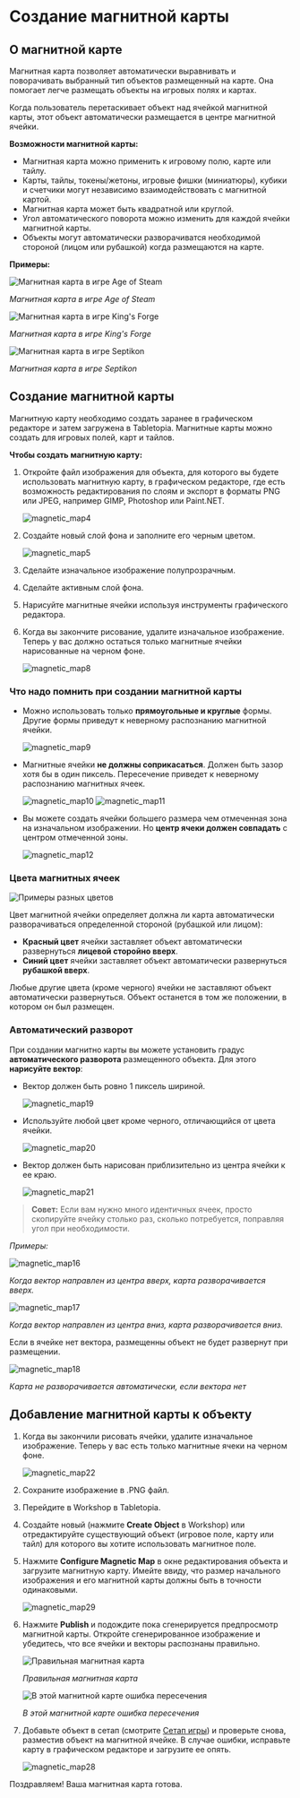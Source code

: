 # Создание магнитной карты

## О магнитной карте

Магнитная карта позволяет автоматически выравнивать и поворачивать выбранный тип объектов размещенный на карте. Она помогает легче размещать объекты на игровых полях и картах.

Когда пользователь перетаскивает объект над ячейкой магнитной карты, этот объект автоматически размещается в центре магнитной ячейки.

**Возможности магнитной карты:**

* Магнитная карта можно применить к игровому полю, карте или тайлу.
* Карты, тайлы, токены/жетоны, игровые фишки (миниатюры), кубики и счетчики могут независимо взаимодействовать с магнитной картой.
* Магнитная карта может быть квадратной или круглой.
* Угол автоматического поворота можно изменить для каждой ячейки магнитной карты.
* Объекты могут автоматически разворачиватся необходимой стороной (лицом или рубашкой) когда размещаются на карте.

**Примеры:**

![Магнитная карта в игре Age of Steam](http://help.tabletopia.com/wp-content/uploads/2015/06/magnetic_map1.png)

*Магнитная карта в игре Age of Steam*

![Магнитная карта в игре King's Forge](http://help.tabletopia.com/wp-content/uploads/2015/06/magnetic_map2.png)

*Магнитная карта в игре King's Forge*

![Магнитная карта в игре Septikon](http://help.tabletopia.com/wp-content/uploads/2015/06/magnetic_map3.png)

*Магнитная карта в игре Septikon*

## Создание магнитной карты

Магнитную карту необходимо создать заранее в графическом редакторе и затем загружена в Tabletopia. Магнитные карты можно создать для игровых полей, карт и тайлов.

**Чтобы создать магнитную карту:**

1. Откройте файл изображения для объекта, для которого вы будете использовать магнитную карту, в графическом редакторе, где есть возможность редактирования по слоям и экспорт в форматы PNG или JPEG, например GIMP, Photoshop или Paint.NET.
    
    ![magnetic_map4](http://help.tabletopia.com/wp-content/uploads/2015/06/magnetic_map4.png)

2. Создайте новый слой фона и заполните его черным цветом.

    ![magnetic_map5](http://help.tabletopia.com/wp-content/uploads/2015/06/magnetic_map5.png)

3. Сделайте изначальное изображение полупрозрачным.
4. Сделайте активным слой фона.
5. Нарисуйте магнитные ячейки используя инструменты графического редактора.
6. Когда вы закончите рисование, удалите изначальное изображение. Теперь у вас должно остаться только магнитные ячейки нарисованные на черном фоне.

    ![magnetic_map8](http://help.tabletopia.com/wp-content/uploads/2015/06/magnetic_map8.png)

### Что надо помнить при создании магнитной карты

* Можно использовать только **прямоугольные и круглые** формы. Другие формы приведут к неверному распознанию магнитной ячейки.

    ![magnetic_map9](http://help.tabletopia.com/wp-content/uploads/2015/06/magnetic_map9.png)

* Магнитные ячейки **не должны соприкасаться**. Должен быть зазор хотя бы в один пиксель. Пересечение приведет к неверному распознанию магнитных ячеек.

    ![magnetic_map10](http://help.tabletopia.com/wp-content/uploads/2015/06/magnetic_map10.png)
    ![magnetic_map11](http://help.tabletopia.com/wp-content/uploads/2015/06/magnetic_map11-320x273.png)

* Вы можете создать ячейки большего размера чем отмеченная зона на изначальном изображении. Но **центр ячеки должен совпадать** с центром отмеченной зоны.

    ![magnetic_map12](http://help.tabletopia.com/wp-content/uploads/2015/06/magnetic_map12.png)

### Цвета магнитных ячеек

![Примеры разных цветов](http://help.tabletopia.com/wp-content/uploads/2015/06/magnetic_map15.png)
    
Цвет магнитной ячейки определяет должна ли карта автоматически разворачиваться определенной стороной (рубашкой или лицом):

* **Красный цвет** ячейки заставляет объект автоматически развернуться **лицевой сторойно вверх**.
* **Синий цвет** ячейки заставляет объект автоматически развернуться **рубашкой вверх**.

Любые другие цвета (кроме черного) ячейки не заставляют объект автоматически развернуться. Объект останется в том же положении, в котором он был размещен.

### Автоматический разворот

При создании магнитно карты вы можете установить градус **автоматического разворота** размещенного объекта. Для этого **нарисуйте вектор**:

* Вектор должен быть ровно 1 пиксель шириной.

    ![magnetic_map19](http://help.tabletopia.com/wp-content/uploads/2015/06/magnetic_map19-600x254.png)

* Используйте любой цвет кроме черного, отличающийся от цвета ячейки.

    ![magnetic_map20](http://help.tabletopia.com/wp-content/uploads/2015/06/magnetic_map20-600x239.png)

* Вектор должен быть нарисован приблизительно из центра ячейки к ее краю.

    ![magnetic_map21](http://help.tabletopia.com/wp-content/uploads/2015/06/magnetic_map21-600x294.png)

> **Совет:** Если вам нужно много идентичных ячеек, просто скопируйте ячейку столько раз, сколько потребуется, поправляя угол при необходимости.

*Примеры:*

![magnetic_map16](http://help.tabletopia.com/wp-content/uploads/2015/06/magnetic_map16.png)

*Когда вектор направлен из центра вверх, карта разворачивается вверх.*

![magnetic_map17](http://help.tabletopia.com/wp-content/uploads/2015/06/magnetic_map17.png)

*Когда вектор направлен из центра вниз, карта разворачивается вниз.*

Если в ячейке нет вектора, размещенны объект не будет развернут при размещении.

![magnetic_map18](http://help.tabletopia.com/wp-content/uploads/2015/06/magnetic_map18.png)

*Карта не разворачивается автоматически, если вектора нет*

## Добавление магнитной карты к объекту

1. Когда вы закончили рисовать ячейки, удалите изначальное изображение. Теперь у вас есть только магнитные ячеки на черном фоне.

    ![magnetic_map22](http://help.tabletopia.com/wp-content/uploads/2015/06/magnetic_map22.png)

2. Сохраните изображение в .PNG файл.
3. Перейдите в Workshop в Tabletopia.
4. Создайте новый (нажмите **Create Object** в Workshop) или отредактируйте существующий объект (игровое поле, карту или тайл) для которого вы хотите использовать магнитное поле.
5. Нажмите **Configure Magnetic Map** в окне редактирования объекта и загрузите магнитную карту. Имейте ввиду, что размер начального изображения и его магнитной карты должны быть в точности одинаковыми.

    ![magnetic_map29](http://help.tabletopia.com/wp-content/uploads/2015/06/magnetic_map29.png)

6. Нажмите **Publish** и подождите пока сгенерируется предпросмотр магнитной карты. Откройте сгенерированное изображение и убедитесь, что все ячейки и векторы распознаны правильно.

    ![Правильная магнитная карта](http://help.tabletopia.com/wp-content/uploads/2015/06/magnetic_map26.png)

    *Правильная магнитная карта*

    ![В этой магнитной карте ошибка пересечения](http://help.tabletopia.com/wp-content/uploads/2015/06/magnetic_map27.png)

    *В этой магнитной карте ошибка пересечения*

7. Добавьте объект в сетап (смотрите [Сетап игры](../games/game-setups.md)) и проверьте снова, разместив объект на магнитной ячейке. В случае ошибки, исправьте карту в графическом редакторе и загрузите ее опять.

    ![magnetic_map28](http://help.tabletopia.com/wp-content/uploads/2015/06/magnetic_map28.png)

Поздравляем! Ваша магнитная карта готова.